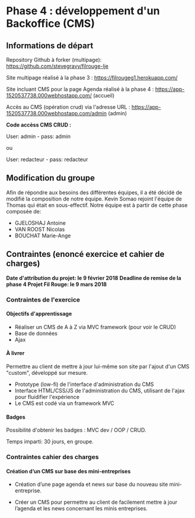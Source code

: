 # Phase 4 : développement d'un Backoffice (CMS)

## Informations de départ

Repository Github à forker (multipage): https://github.com/stevegravy/filrouge-lje

Site multipage réalisé à la phase 3 : https://filrougeg1.herokuapp.com/

Site incluant CMS pour la page Agenda réalisé à la phase 4 : https://app-1520537738.000webhostapp.com/ (accueil)

Accès au CMS (opération crud) via l'adresse URL : https://app-1520537738.000webhostapp.com/admin (admin)


**Code accèss CMS CRUD :**

User: admin  - pass: admin 

ou 

User: redacteur - pass: redacteur


## Modification du groupe

Afin de répondre aux besoins des différentes équipes, il a été décidé de modifié la composition de notre équipe. Kevin Somao rejoint l'équipe de Thomas qui était en sous-effectif. Notre équipe est à partir de cette phase composée de:

* GJELOSHAJ Antoine
* VAN ROOST Nicolas
* BOUCHAT Marie-Ange




## Contraintes (enoncé exercice et cahier de charges)

**Date d'attribution du projet: le 9 février 2018**
**Deadline de remise de la phase 4 Projet Fil Rouge: le 9 mars 2018**

### Contraintes de l'exercice 

#### Objectifs d'apprentissage

* Réaliser un CMS de A à Z via MVC framework (pour voir le CRUD)
* Base de données
* Ajax

#### À livrer

Permettre au client de mettre à jour lui-même son site par l'ajout d'un CMS "custom", développé sur mesure.

* Prototype (low-fi) de l'interface d'administration du CMS
* Interface HTML/CSS/JS de l'administration du CMS, utilisant de l'ajax pour fluidifier l'expérience
* Le CMS est codé via un framework MVC

#### Badges

Possibilité d'obtenir les badges : MVC dev / OOP / CRUD.

Temps imparti: 30 jours, en groupe. 


### Contraintes cahier des charges

#### Création d’un CMS sur base des mini-entreprises

* Création d’une page agenda et news sur base du nouveau site mini-entreprise.

* Créer un CMS pour permettre au client de facilement mettre à jour l’agenda et les news concernant les minis entreprises.












